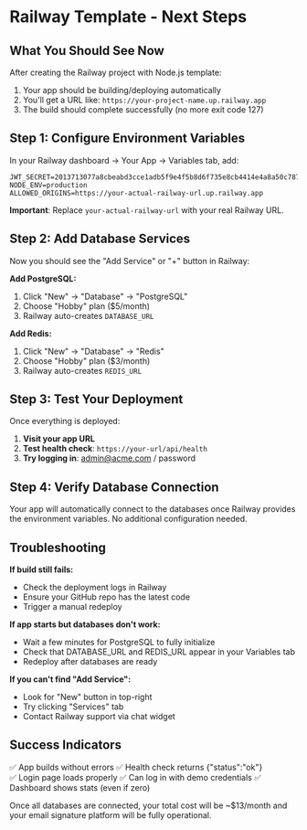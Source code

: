 # Railway Template - Next Steps

## What You Should See Now

After creating the Railway project with Node.js template:
1. Your app should be building/deploying automatically
2. You'll get a URL like: `https://your-project-name.up.railway.app`
3. The build should complete successfully (no more exit code 127)

## Step 1: Configure Environment Variables

In your Railway dashboard → Your App → Variables tab, add:

```
JWT_SECRET=2013713077a8cbeabd3cce1adb5f9e4f5b8d6f735e8cb4414e4a8a50c787f9346335b45a51cdb6ab736d5c096582bbc3fe1dbeafa5a671fd967a695aa0cb7552
NODE_ENV=production
ALLOWED_ORIGINS=https://your-actual-railway-url.up.railway.app
```

**Important**: Replace `your-actual-railway-url` with your real Railway URL.

## Step 2: Add Database Services

Now you should see the "Add Service" or "+" button in Railway:

**Add PostgreSQL:**
1. Click "New" → "Database" → "PostgreSQL"
2. Choose "Hobby" plan ($5/month)
3. Railway auto-creates `DATABASE_URL`

**Add Redis:**
1. Click "New" → "Database" → "Redis"
2. Choose "Hobby" plan ($3/month)  
3. Railway auto-creates `REDIS_URL`

## Step 3: Test Your Deployment

Once everything is deployed:

1. **Visit your app URL**
2. **Test health check**: `https://your-url/api/health`
3. **Try logging in**: admin@acme.com / password

## Step 4: Verify Database Connection

Your app will automatically connect to the databases once Railway provides the environment variables. No additional configuration needed.

## Troubleshooting

**If build still fails:**
- Check the deployment logs in Railway
- Ensure your GitHub repo has the latest code
- Trigger a manual redeploy

**If app starts but databases don't work:**
- Wait a few minutes for PostgreSQL to fully initialize
- Check that DATABASE_URL and REDIS_URL appear in your Variables tab
- Redeploy after databases are ready

**If you can't find "Add Service":**
- Look for "New" button in top-right
- Try clicking "Services" tab
- Contact Railway support via chat widget

## Success Indicators

✅ App builds without errors
✅ Health check returns {"status":"ok"}  
✅ Login page loads properly
✅ Can log in with demo credentials
✅ Dashboard shows stats (even if zero)

Once all databases are connected, your total cost will be ~$13/month and your email signature platform will be fully operational.